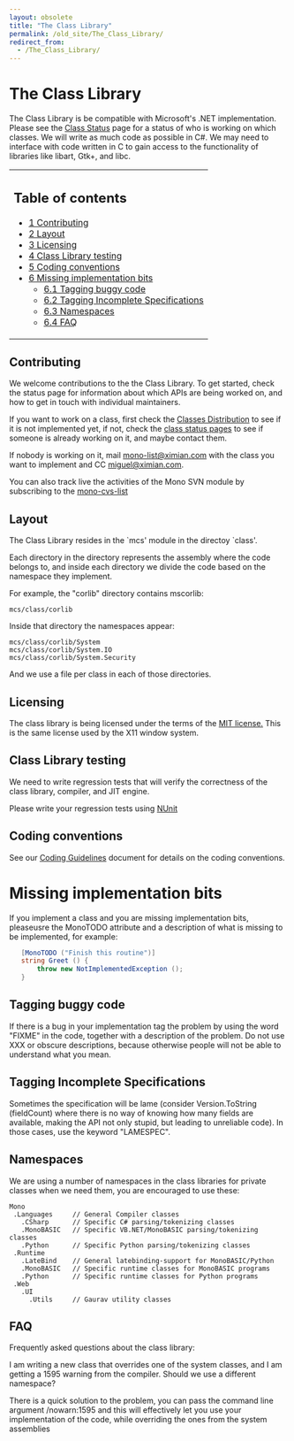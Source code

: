 ```yaml
---
layout: obsolete
title: "The Class Library"
permalink: /old_site/The_Class_Library/
redirect_from:
  - /The_Class_Library/
---
```


The Class Library
=================

The Class Library is be compatible with Microsoft's .NET implementation. Please see the [Class Status](/index.php?title=Class_Libraries&action=edit&redlink=1 "Class Libraries (page does not exist)") page for a status of who is working on which classes. We will write as much code as possible in C\#. We may need to interface with code written in C to gain access to the functionality of libraries like libart, Gtk+, and libc.

<table>
<col width="100%" />
<tbody>
<tr class="odd">
<td align="left"><h2>Table of contents</h2>
<ul>
<li><a href="#contributing">1 Contributing</a></li>
<li><a href="#layout">2 Layout</a></li>
<li><a href="#licensing">3 Licensing</a></li>
<li><a href="#class-library-testing">4 Class Library testing</a></li>
<li><a href="#coding-conventions">5 Coding conventions</a></li>
<li><a href="#missing-implementation-bits">6 Missing implementation bits</a>
<ul>
<li><a href="#tagging-buggy-code">6.1 Tagging buggy code</a></li>
<li><a href="#tagging-incomplete-specifications">6.2 Tagging Incomplete Specifications</a></li>
<li><a href="#namespaces">6.3 Namespaces</a></li>
<li><a href="#faq">6.4 FAQ</a></li>
</ul></li>
</ul></td>
</tr>
</tbody>
</table>

Contributing
------------

We welcome contributions to the the Class Library. To get started, check the status page for information about which APIs are being worked on, and how to get in touch with individual maintainers.

If you want to work on a class, first check the [Classes Distribution]({{site.github.url}}/old_site/Downloads "Downloads") to see if it is not implemented yet, if not, check the [class status pages]({{site.github.url}}/old_site/Resources#class-status-pages-for-mono "Resources") to see if someone is already working on it, and maybe contact them.

If nobody is working on it, mail [mono-list@ximian.com](mailto:mono-list@ximian.com) with the class you want to implement and CC [miguel@ximian.com](mailto:miguel@ximian.com).

You can also track live the activities of the Mono SVN module by subscribing to the [mono-cvs-list](http://lists.ximian.com/mailman/listinfo/mono-cvs-list)

Layout
------

The Class Library resides in the \`mcs' module in the directoy \`class'.

Each directory in the directory represents the assembly where the code belongs to, and inside each directory we divide the code based on the namespace they implement.

For example, the "corlib" directory contains mscorlib:

    mcs/class/corlib

Inside that directory the namespaces appear:

    mcs/class/corlib/System
    mcs/class/corlib/System.IO
    mcs/class/corlib/System.Security

And we use a file per class in each of those directories.

Licensing
---------

The class library is being licensed under the terms of the [MIT license.](http://www.opensource.org/licenses/mit-license.html) This is the same license used by the X11 window system.

Class Library testing
---------------------

We need to write regression tests that will verify the correctness of the class library, compiler, and JIT engine.

Please write your regression tests using [NUnit](http://nunit.sourceforge.net)

Coding conventions
------------------

See our [Coding Guidelines]({{site.github.url}}/old_site/Coding_Guidelines "Coding Guidelines") document for details on the coding conventions.

Missing implementation bits
===========================

If you implement a class and you are missing implementation bits, pleaseusre the MonoTODO attribute and a description of what is missing to be implemented, for example:

``` csharp
   [MonoTODO ("Finish this routine")]
   string Greet () {
       throw new NotImplementedException ();
   }
```

Tagging buggy code
------------------

If there is a bug in your implementation tag the problem by using the word "FIXME" in the code, together with a description of the problem. Do not use XXX or obscure descriptions, because otherwise people will not be able to understand what you mean.

Tagging Incomplete Specifications
---------------------------------

Sometimes the specification will be lame (consider Version.ToString (fieldCount) where there is no way of knowing how many fields are available, making the API not only stupid, but leading to unreliable code). In those cases, use the keyword "LAMESPEC".

Namespaces
----------

We are using a number of namespaces in the class libraries for private classes when we need them, you are encouraged to use these:

    Mono
     .Languages     // General Compiler classes
       .CSharp      // Specific C# parsing/tokenizing classes
       .MonoBASIC   // Specific VB.NET/MonoBASIC parsing/tokenizing classes
       .Python      // Specific Python parsing/tokenizing classes
     .Runtime
       .LateBind    // General latebinding-support for MonoBASIC/Python
       .MonoBASIC   // Specific runtime classes for MonoBASIC programs
       .Python      // Specific runtime classes for Python programs
     .Web
       .UI
         .Utils     // Gaurav utility classes

FAQ
---

Frequently asked questions about the class library:

I am writing a new class that overrides one of the system classes, and I am getting a 1595 warning from the compiler. Should we use a different namespace?

There is a quick solution to the problem, you can pass the command line argument /nowarn:1595 and this will effectively let you use your implementation of the code, while overriding the ones from the system assemblies

